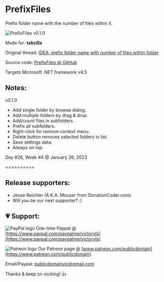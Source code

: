 # PrefixFiles

Prefix folder name with the number of files within it.

![PrefixFiles v0.1.0](https://user-images.githubusercontent.com/54631779/214971726-d6b95588-9256-409c-98c7-c2a5c8a7e6f7.png)

Made for: **tabzilla**

Original thread: [IDEA: prefix folder name with number of files within folder](https://www.donationcoder.com/forum/index.php?topic=47777)

Source code: [PrefixFiles @ GitHub](https://github.com/publicdomain/prefix-files)

Targets Microsoft .NET framework v4.5

## Notes:

v0.1.0

- Add single folder by browse dialog.
- Add multiple folders by drag & drop.
- Add/count files in subfolders.
- Prefix all subfolders.
- Right-click for remove context menu.
- Delete button removes selected folders in list.
- Save settings data.
- Always on top.


Day #26, Week #4 @ January 26, 2023

==========

## Release supporters:

* Jesse Reichler (A.K.A. Mouser from DonationCoder.com)
* Will *you* be our next supporter? :)

## 💗 Support:

![PayPal logo](https://i.imgur.com/CSaPEFY.png) One-time Paypal @ [https://www.paypal.com/paypalme/victorvls](https://www.paypal.com/paypalme/victorvls)

![Patreon logo](https://i.imgur.com/LKBj3ih.png) Our Patreon page @ [www.patreon.com/publicdomain](https://www.patreon.com/publicdomain).

Email/Paypal: publicdomainvic@gmail.com

Thanks & keep on rocking! 👍
